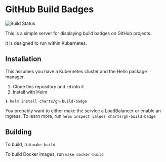 # GitHub Build Badges
![Build Status](http://badges.technosophos.me/v1/github/build/technosophos/gh-build-badge/badge.svg)

This is a simple server for displaying build badges on GitHub projects.

It is designed to run within Kubernetes.

## Installation

This assumes you have a Kubernetes cluster and the Helm package manager.

1. Clone this repository and `cd` into it
2. Install with Helm

```
$ helm install charts/gh-build-badge
```

You probably want to either make the service a LoadBalancer or enable an ingress.
To learn more, run `helm inspect values charts/gh-build-badge`

## Building

To build, run `make build`

To build Docker images, run `make docker-build`
